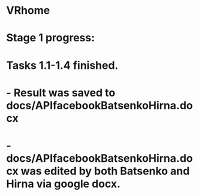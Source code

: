 # VRhome
# Stage 1 progress:
#   Tasks 1.1-1.4 finished.
#   - Result was saved to docs/APIfacebookBatsenkoHirna.docx
#   - docs/APIfacebookBatsenkoHirna.docx was edited by both Batsenko and Hirna via google docx.

